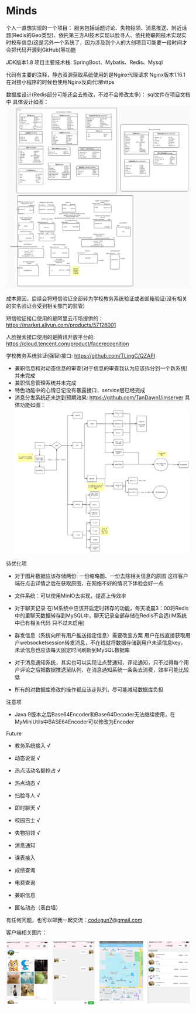 # Minds
个人一直想实现的一个项目：
服务包括话题讨论、失物招领、消息推送、附近话题(Redis的Geo类型)、依托第三方AI技术实现以脸寻人、依托物联网技术实现实时校车信息(这是另外一个系统了，因为涉及到个人的大创项目可能要一段时间才会把代码开源到GitHub)等功能

JDK版本1.8
项目主要技术栈: SpringBoot、Mybatis、Redis、Mysql

代码有主要的注释，静态资源获取系统使用的是Nginx代理请求
Nginx版本1.16.1
在对接小程序的时候也使用Nginx反向代理https

数据库设计(Redis部分可能还会去修改，不过不会修改太多)：
sql文件在项目文档中
具体设计如图：
![image](https://github.com/TanDawn1/HUT_quanquan/blob/master/Minds%E6%95%B0%E6%8D%AE%E5%BA%93%E8%AE%BE%E8%AE%A1.jpg)

成本原因，后续会将短信验证全部转为学校教务系统验证或者邮箱验证(没有相关的实名验证会受到相关部门的监管)

短信验证接口使用的是阿里云市场提供的：https://market.aliyun.com/products/57126001

人脸搜索接口使用的是腾讯开放平台的: https://cloud.tencent.com/product/facerecognition

学校教务系统验证(强智)接口: https://github.com/TLingC/QZAPI
- 兼职信息和对动态信息的审查(对于信息的审查我认为应该拆分到一个新系统)并未完成
- 兼职信息管理系统并未完成
- 特色功能中的心情日记没有暴露接口，service层已经完成
- 消息分发系统还未达到预期效果: https://github.com/TanDawn1/imserver
具体功能如图：
![image](https://github.com/TanDawn1/HUT_quanquan/blob/master/Minds%20.png)


待优化项

- 对于图片数据应该存储两份: 一份缩略图、一份去除相关信息的原图 这样客户端在点击详情之后在获取原图，在网络不好的情况下体验会好一点

- 文件系统：可以使用MinIO去实现，提高上传效率

- 对于聊天记录 在IM系统中应该开启定时转存的功能，每天凌晨3：00将Redis中的里聊天数据转存到MySQL中，聊天记录全部存储在Redis不合适(IM系统中已有相关代码 只不过未启用)

- 群发信息（系统向所有用户推送指定信息）需要改变方案 用户在线直接获取用户websocketsession转发消息，不在线就将数据存储到用户未读信息key，未读信息也应该每天固定时间刷新到MySQL数据库

- 对于消息通知系统，其实也可以实现让点赞通知、评论通知，只不过得每个用户评论之后把数据推送至队列，在消息通知系统一条条去消费，效率可能比较低

- 所有的对数据库修改的操作都应该走队列，尽可能减轻数据库负担

注意项

- Java 9版本之后Base64Encoder和Base64Decoder无法继续使用，在MyMiniUtils中BASE64Encoder可以修改为Encoder

Future

- 教务系统接入 √

- 动态说说 √

- 热点活动名额抢占 √

- 热点动态 √

- 扫脸寻人 √

- 即时聊天 √

- 校园巴士 √

- 失物招领 √

- 消息通知

- 课表接入

- 成绩查询

- 电费查询

- 兼职信息

- 匿名动态（表白墙）


有任何问题，也可以邮我一起交流：codegun7@gmail.com

客户端相关图片：

![](https://github.com/TanDawn1/HUT_quanquan/blob/master/ALL.png)

